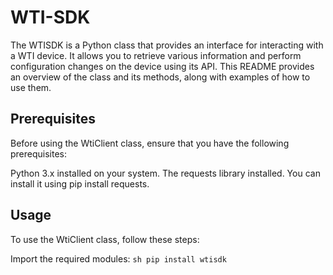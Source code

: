 # WTI-SDK
The WTISDK is a Python class that provides an interface for interacting with a WTI device. It allows you to retrieve various information and perform configuration changes on the device using its API. This README provides an overview of the class and its methods, along with examples of how to use them.

## Prerequisites
Before using the WtiClient class, ensure that you have the following prerequisites:

Python 3.x installed on your system.
The requests library installed. You can install it using pip install requests.

## Usage
To use the WtiClient class, follow these steps:

Import the required modules:
``sh
pip install wtisdk
``

